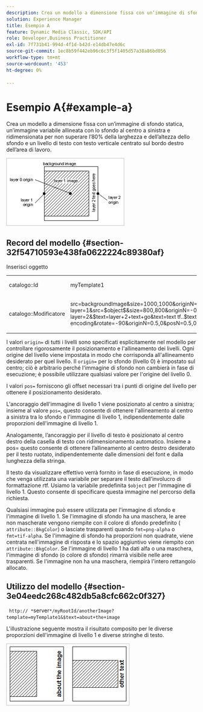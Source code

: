 ```yaml
---
description: Crea un modello a dimensione fissa con un’immagine di sfondo statica, un’immagine variabile allineata con lo sfondo al centro a sinistra e ridimensionata per non superare l’80% della larghezza e dell’altezza dello sfondo e un livello di testo con testo verticale centrato sul bordo destro dell’area di lavoro.
solution: Experience Manager
title: Esempio A
feature: Dynamic Media Classic, SDK/API
role: Developer,Business Practitioner
exl-id: 7f731b41-994d-4f1d-b42d-e14db47e4d6c
source-git-commit: 1ec8b59f442eb96c6c3f5f1405d57a38a86bd056
workflow-type: tm+mt
source-wordcount: '453'
ht-degree: 0%

---
```


# Esempio A{#example-a}

Crea un modello a dimensione fissa con un’immagine di sfondo statica, un’immagine variabile allineata con lo sfondo al centro a sinistra e ridimensionata per non superare l’80% della larghezza e dell’altezza dello sfondo e un livello di testo con testo verticale centrato sul bordo destro dell’area di lavoro.

![](assets/examplea.png)

## Record del modello {#section-32f54710593e438fa0622224c89380af}

Inserisci oggetto

<table id="simpletable_97ECA49445634F59B3F1D100412EFC70"> 
 <tr class="strow"> 
  <td class="stentry"> <p> <span class="codeph"> catalogo::Id  </span> </p> </td> 
  <td class="stentry"> <p> <span class="codeph"> myTemplate1  </span> </p> </td> 
 </tr> 
 <tr class="strow"> 
  <td class="stentry"> <p> <span class="codeph"> catalogo::Modificatore  </span> </p> </td> 
  <td class="stentry"> <p> <span class="codeph"> src=backgroundImage&amp;size=1000,1000&amp;originN=0,0&amp; layer=1&amp;src=$object$&amp;size=800,800&amp;originN=-0.5,0&amp;posN=-0.5,0&amp; layer=2&amp;$text=layer+2+text+go&amp;text=text tf..$text$...rtf-encoding&amp;rotate=-90&amp;originN=0.5,0&amp;posN=0.5,0  </span> </p> </td> 
 </tr> 
</table>

I valori `origin=` di tutti i livelli sono specificati esplicitamente nel modello per controllare rigorosamente il posizionamento e l&#39;allineamento dei livelli. Ogni origine del livello viene impostata in modo che corrisponda all&#39;allineamento desiderato per quel livello. Il `origin=` per lo sfondo (livello 0) è impostato sul centro; ciò è arbitrario perché l&#39;immagine di sfondo non cambierà in fase di esecuzione; è possibile utilizzare qualsiasi valore per l&#39;origine del livello 0.

I valori `pos=` forniscono gli offset necessari tra i punti di origine del livello per ottenere il posizionamento desiderato.

L&#39;ancoraggio dell&#39;immagine di livello 1 viene posizionato al centro a sinistra; insieme al valore `pos=`, questo consente di ottenere l&#39;allineamento al centro a sinistra tra lo sfondo e l&#39;immagine di livello 1, indipendentemente dalle proporzioni dell&#39;immagine di livello 1.

Analogamente, l’ancoraggio per il livello di testo è posizionato al centro destro della casella di testo con ridimensionamento automatico. Insieme a pos= questo consente di ottenere l’allineamento al centro destro desiderato per il testo ruotato, indipendentemente dalle dimensioni del font e dalla lunghezza della stringa.

Il testo da visualizzare effettivo verrà fornito in fase di esecuzione, in modo che venga utilizzata una variabile per separare il testo dall’involucro di formattazione rtf. Usiamo la variabile predefinita `$object` per l&#39;immagine di livello 1. Questo consente di specificare questa immagine nel percorso della richiesta.

Qualsiasi immagine può essere utilizzata per l&#39;immagine di sfondo e l&#39;immagine di livello 1. Se l&#39;immagine di sfondo ha una maschera, le aree non mascherate vengono riempite con il colore di sfondo predefinito ( `attribute::BkgColor`) o lasciate trasparenti quando `fmt=png-alpha` o `fmt=tif-alpha`. Se l&#39;immagine di sfondo ha proporzioni non quadrate, viene centrata nell&#39;immagine di risposta e lo spazio aggiuntivo viene riempito con `attribute::BkgColor`. Se l&#39;immagine di livello 1 ha dati alfa o una maschera, l&#39;immagine di sfondo (o colore di sfondo) rimarrà visibile nelle aree trasparenti. Se l&#39;immagine non ha una maschera, riempirà l&#39;intero rettangolo allocato.

## Utilizzo del modello {#section-3e04eedc268c482db5a8cfc662c0f327}

` http:// *`server`*/myRootId/anotherImage?template=myTemplate1&$text=about+the+image`

L&#39;illustrazione seguente mostra il risultato composito per le diverse proporzioni dell&#39;immagine di livello 1 e diverse stringhe di testo.

![](assets/exampleausing.png)
